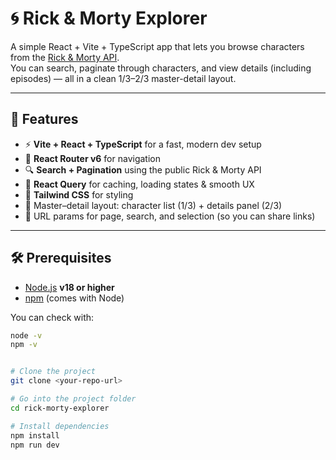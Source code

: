 # 🌀 Rick & Morty Explorer

A simple React + Vite + TypeScript app that lets you browse characters from the [Rick & Morty API](https://rickandmortyapi.com).  
You can search, paginate through characters, and view details (including episodes) — all in a clean 1/3–2/3 master-detail layout.

---

## 🚀 Features

- ⚡ **Vite + React + TypeScript** for a fast, modern dev setup  
- 🧭 **React Router v6** for navigation  
- 🔍 **Search + Pagination** using the public Rick & Morty API  
- 🧠 **React Query** for caching, loading states & smooth UX  
- 💅 **Tailwind CSS** for styling  
- 🧩 Master–detail layout: character list (1/3) + details panel (2/3)  
- 🔗 URL params for page, search, and selection (so you can share links)

---

## 🛠️ Prerequisites

- [Node.js](https://nodejs.org/) **v18 or higher**  
- [npm](https://www.npmjs.com/) (comes with Node)  

You can check with:
```bash
node -v
npm -v


# Clone the project
git clone <your-repo-url>

# Go into the project folder
cd rick-morty-explorer

# Install dependencies
npm install
npm run dev
